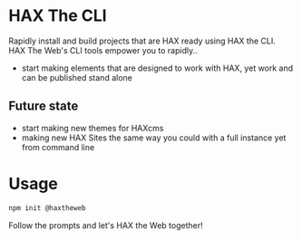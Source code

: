 # HAX The CLI
Rapidly install and build projects that are HAX ready using HAX the CLI.
HAX The Web's CLI tools empower you to rapidly..
- start making elements that are designed to work with HAX, yet work and can be published stand alone

## Future state
- start making new themes for HAXcms
- making new HAX Sites the same way you could with a full instance yet from command line

# Usage

```bash
npm init @haxtheweb
```

Follow the prompts and let's HAX the Web together!